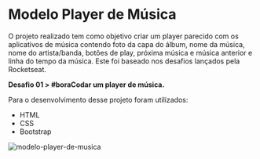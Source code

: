 # Modelo Player de Música

O projeto realizado tem como objetivo criar um player parecido com os aplicativos de música contendo foto da capa do álbum, nome da música, nome do artista/banda, botões de play, próxima música e música anterior e linha do tempo da música. Este foi baseado nos desafios lançados pela Rocketseat.

**Desafio 01 > #boraCodar um player de música.**

Para o desenvolvimento desse projeto foram utilizados:
- HTML
- CSS
- Bootstrap

![modelo-player-de-musica](https://user-images.githubusercontent.com/91161589/212496323-8ab4f145-3fa1-4e36-b00e-ed5638bf7f65.png)
